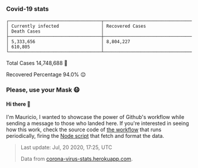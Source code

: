 
### Covid-19 stats

```
┌───────────────────────────────────┬───────────────────────────────────┬───────────────────────────────────┐
│ Currently infected                │ Recovered Cases                   │ Death Cases                       │
├───────────────────────────────────┼───────────────────────────────────┼───────────────────────────────────┤
│ 5,333,656                         │ 8,804,227                         │ 610,805                           │
└───────────────────────────────────┴───────────────────────────────────┴───────────────────────────────────┘
```

Total Cases 14,748,688 🦠

Recovered Percentage 94.0% 😌

### Please, use your Mask 😷

#### Hi there 👋
I'm Mauricio, I wanted to showcase the power of Github's workflow while sending a message to those who landed here.
If you're interested in seeing how this work, check the source code of [the workflow](https://github.com/mdottavio/mdottavio/blob/master/.github/workflows/updateReadme.yml) that runs periodically, firing
the [Node script](https://github.com/mdottavio/mdottavio/tree/covidstats) that fetch and format the data.

> Last update: Jul, 20 2020, 17:25, UTC
>
> Data from [corona-virus-stats.herokuapp.com](https://corona-virus-stats.herokuapp.com/api/v1/cases/general-stats).
